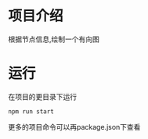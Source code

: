 # 项目介绍

根据节点信息,绘制一个有向图

# 运行

在项目的更目录下运行

```shell
npm run start
```

更多的项目命令可以再package.json下查看

# 

